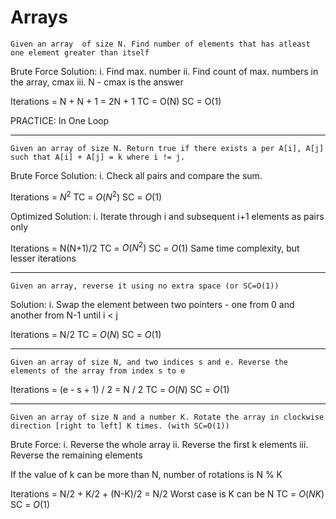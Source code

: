 # Arrays


```
Given an array  of size N. Find number of elements that has atleast one element greater than itself
```
Brute Force Solution:
i. Find max. number
ii. Find count of max. numbers in the array, cmax
iii. N - cmax is the answer

Iterations = N + N + 1 = 2N + 1
TC = O(N)
SC = O(1)

PRACTICE: In One Loop

---------

```
Given an array of size N. Return true if there exists a per A[i], A[j] such that A[i] + A[j] = k where i != j. 
```

Brute Force Solution:
i. Check all pairs and compare the sum.
   
Iterations = $N^2$
TC = $O(N^2)$
SC = $O(1)$

Optimized Solution: 
i. Iterate through i and subsequent i+1 elements as pairs only

Iterations = N(N+1)/2
TC = $O(N^2)$
SC = $O(1)$
Same time complexity, but lesser iterations

---------

```
Given an array, reverse it using no extra space (or SC=O(1))
```

Solution:
i. Swap the element between two pointers - one from 0 and another from N-1 until i < j



Iterations = N/2
TC = $O(N)$
SC = $O(1)$

----------------

```
Given an array of size N, and two indices s and e. Reverse the elements of the array from index s to e
```

Iterations = (e - s + 1) / 2 = N / 2
TC = $O(N)$
SC = $O(1)$

-----------------

```
Given an array of size N and a number K. Rotate the array in clockwise direction [right to left] K times. (with SC=O(1))
```

Brute Force:
i. Reverse the whole array
ii. Reverse the first k elements
iii. Reverse the remaining elements

If the value of k can be more than N, number of rotations is N % K


Iterations = N/2 + K/2 + (N-K)/2 = N/2
Worst case is K can be N
TC = $O(NK)$
SC = $O(1)$


